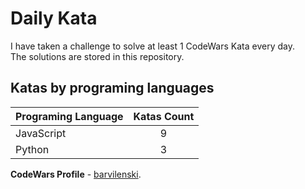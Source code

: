 # Daily Kata

I have taken a challenge to solve at least 1 CodeWars Kata every day.  
The solutions are stored in this repository.

## Katas by programing languages

| Programing Language | Katas Count |
| ------------------- | :---------: |
| JavaScript          |           9 |
| Python              |           3 |


**CodeWars Profile** - [barvilenski](https://www.codewars.com/users/vbarv24).
